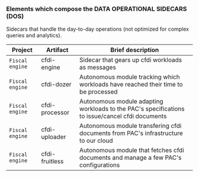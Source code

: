 ### Elements which compose the DATA OPERATIONAL SIDECARS (DOS)

Sidecars that handle the day-to-day operations (not optimized for complex queries and analytics). 

| Project | Artifact | Brief description |
| ------ | ------ | ------ |
| `Fiscal engine` | cfdi-engine     | Sidecar that gears up cfdi workloads as messages |
| `Fiscal engine` | cfdi-dozer      | Autonomous module tracking which workloads have reached their time to be processed |
| `Fiscal engine` | cfdi-processor  | Autonomous module adapting workloads to the PAC's specifications to issue/cancel cfdi documents |
| `Fiscal engine` | cfdi-uploader   | Autonomous module transfering cfdi documents from PAC's infrastructure to our cloud |
| `Fiscal engine` | cfdi-fruitless  | Autonomous module that fetches cfdi documents and manage a few PAC's configurations |
